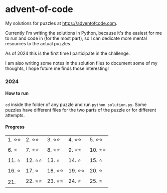 # advent-of-code

My solutions for puzzles at https://adventofcode.com.

Currently I'm writing the solutions in Python, because it's the easiest for me to run and code in (for the most part), so I can dedicate more mental resources to the actual puzzles.

As of 2024 this is the first time I participate in the challenge.

I am also writing some notes in the solution files to document some of my thoughts, I hope future me finds those interesting!

### 2024

#### How to run
`cd` inside the folder of any puzzle and run `python solution.py`. Some puzzles have different files for the two parts of the puzzle or for different attempts.

#### Progress
|          |          |          |          |          |
|  ------  |  ------  |  ------  |  ------  |  ------  |
| 1. ⭐⭐ | 2. ⭐⭐ | 3. ⭐⭐ | 4. ⭐⭐ | 5. ⭐⭐ |
| 6. ⭐   | 7. ⭐⭐ | 8. ⭐⭐ | 9. ⭐⭐ | 10. ⭐⭐ |
| 11. ⭐  | 12. ⭐⭐ | 13. ⭐  | 14. ⭐  | 15. ⭐   |
| 16. ⭐  | 17. ⭐   | 18. ⭐⭐ | 19. ⭐⭐ | 20. ⭐  |
| 21.      | 22. ⭐⭐ | 23. ⭐⭐ | 24. ⭐  | 25. ⭐   |
